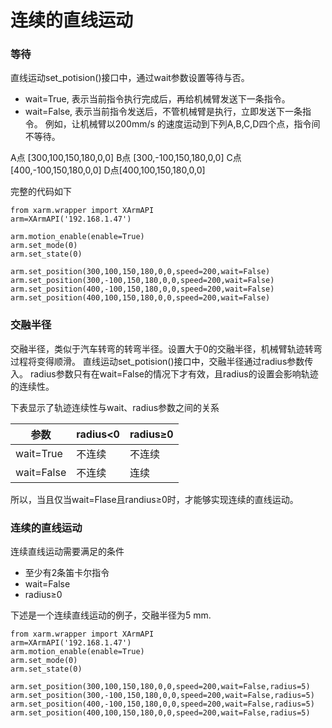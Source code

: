 # 连续的直线运动
### 等待
直线运动set_potision()接口中，通过wait参数设置等待与否。
* wait=True, 表示当前指令执行完成后，再给机械臂发送下一条指令。
* wait=False, 表示当前指令发送后，不管机械臂是执行，立即发送下一条指令。
例如，让机械臂以200mm/s 的速度运动到下列A,B,C,D四个点，指令间不等待。

A点 [300,100,150,180,0,0]
B点 [300,-100,150,180,0,0]
C点[400,-100,150,180,0,0]
D点[400,100,150,180,0,0]

完整的代码如下

```
from xarm.wrapper import XArmAPI  
arm=XArmAPI('192.168.1.47')  

arm.motion_enable(enable=True)  
arm.set_mode(0)  
arm.set_state(0)

arm.set_position(300,100,150,180,0,0,speed=200,wait=False)  
arm.set_position(300,-100,150,180,0,0,speed=200,wait=False)  
arm.set_position(400,-100,150,180,0,0,speed=200,wait=False)  
arm.set_position(400,100,150,180,0,0,speed=200,wait=False)
```

### 交融半径
交融半径，类似于汽车转弯的转弯半径。设置大于0的交融半径，机械臂轨迹转弯过程将变得顺滑。
直线运动set_potision()接口中，交融半径通过radius参数传入。
radius参数只有在wait=False的情况下才有效，且radius的设置会影响轨迹的连续性。

下表显示了轨迹连续性与wait、radius参数之间的关系

|   参数  |  radius<0 | radius≥0
| --- | --- | ---|
|  wait=True   |不连续    | 不连续|
|  wait=False  | 不连续    | 连续|

所以，当且仅当wait=Flase且randius≥0时，才能够实现连续的直线运动。

### 连续的直线运动

连续直线运动需要满足的条件
* 至少有2条笛卡尔指令
* wait=False
* radius≥0

下述是一个连续直线运动的例子，交融半径为5 mm.


```
from xarm.wrapper import XArmAPI  
arm=XArmAPI('192.168.1.47')  
arm.motion_enable(enable=True)  
arm.set_mode(0)  
arm.set_state(0)  
  
arm.set_position(300,100,150,180,0,0,speed=200,wait=False,radius=5)  
arm.set_position(300,-100,150,180,0,0,speed=200,wait=False,radius=5)  
arm.set_position(400,-100,150,180,0,0,speed=200,wait=False,radius=5)  
arm.set_position(400,100,150,180,0,0,speed=200,wait=False,radius=5)
```

